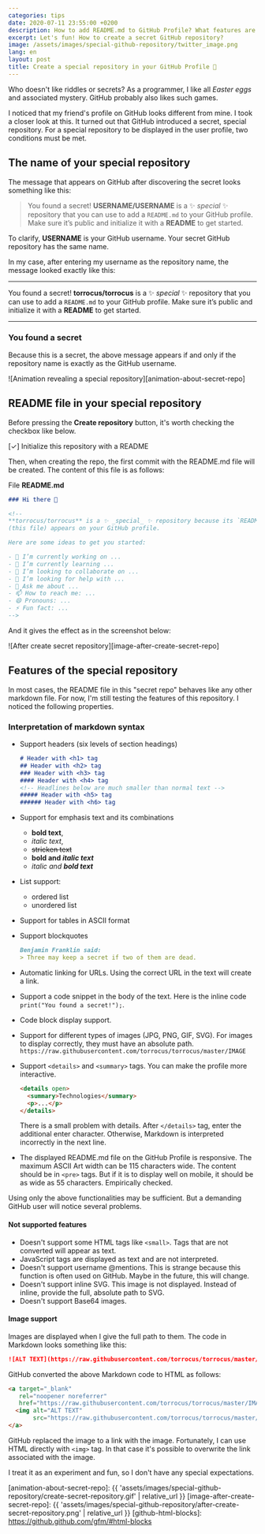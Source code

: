 ```yaml
---
categories: tips
date: 2020-07-11 23:55:00 +0200
description: How to add README.md to GitHub Profile? What features are supported and which are not?
excerpt: Let's fun! How to create a secret GitHub repository?
image: /assets/images/special-github-repository/twitter_image.png
lang: en
layout: post
title: Create a special repository in your GitHub Profile 🔨
---
```


Who doesn't like riddles or secrets?
As a programmer, I like all _Easter eggs_ and associated mystery.
GitHub probably also likes such games.

I noticed that my friend's profile on GitHub looks different from mine.
I took a closer look at this.
It turned out that GitHub introduced a secret, special repository.
For a special repository to be displayed in the user profile,
two conditions must be met.

## The name of your special repository

The message that appears on GitHub after discovering the secret looks something
like this:

> You found a secret! **USERNAME/USERNAME** is a ✨ _special_ ✨ repository
> that you can use to add a `README.md` to your GitHub profile.
> Make sure it’s public and initialize it with a **README** to get started.

To clarify, **USERNAME** is your GitHub username.
Your secret GitHub repository has the same name.

In my case, after entering my username as the repository name,
the message looked exactly like this:

---

You found a secret! **torrocus/torrocus** is a ✨ _special_ ✨ repository
that you can use to add a `README.md` to your GitHub profile.
Make sure it’s public and initialize it with a **README** to get started.

---

### You found a secret

Because this is a secret, the above message appears if and only if
the repository name is exactly as the GitHub username.

![Animation revealing a special repository][animation-about-secret-repo]

## README file in your special repository

Before pressing the **Create repository** button,
it's worth checking the checkbox like below.

[✓] Initialize this repository with a README

Then, when creating the repo, the first commit with the README.md file will be created.
The content of this file is as follows:

File **README.md**

```markdown
### Hi there 👋

<!--
**torrocus/torrocus** is a ✨ _special_ ✨ repository because its `README.md`
(this file) appears on your GitHub profile.

Here are some ideas to get you started:

- 🔭 I’m currently working on ...
- 🌱 I’m currently learning ...
- 👯 I’m looking to collaborate on ...
- 🤔 I’m looking for help with ...
- 💬 Ask me about ...
- 📫 How to reach me: ...
- 😄 Pronouns: ...
- ⚡ Fun fact: ...
-->
```

And it gives the effect as in the screenshot below:

![After create secret repository][image-after-create-secret-repo]

## Features of the special repository

In most cases, the README file in this "secret repo" behaves
like any other markdown file.
For now, I'm still testing the features of this repository.
I noticed the following properties.

### Interpretation of markdown syntax

+ Support headers (six levels of section headings)

  ```markdown
  # Header with <h1> tag
  ## Header with <h2> tag
  ### Header with <h3> tag
  #### Header with <h4> tag
  <!-- Headlines below are much smaller than normal text -->
  ##### Header with <h5> tag
  ###### Header with <h6> tag
  ```

+ Support for emphasis text and its combinations
  + **bold text**,
  + _italic text_,
  + ~~stricken text~~
  + **bold and _italic text_**
  + _italic and **bold text**_
+ List support:
  + ordered list
  + unordered list
+ Support for tables in ASCII format
+ Support blockquotes

  ```markdown
  Benjamin Franklin said:
  > Three may keep a secret if two of them are dead.
  ```

+ Automatic linking for URLs.
  Using the correct URL in the text will create a link.
+ Support a code snippet in the body of the text.
  Here is the inline code `print("You found a secret!");`.
+ Code block display support.
+ Support for different types of images (JPG, PNG, GIF, SVG).
  For images to display correctly, they must have an absolute path.
  `https://raw.githubusercontent.com/torrocus/torrocus/master/IMAGE`
+ Support `<details>` and `<summary>` tags.
  You can make the profile more interactive.

  ```markdown
  <details open>
    <summary>Technologies</summary>
    <p>...</p>
  </details>
  ```

  There is a <a name='details-problem'>small problem with details</a>.
  After `</details>` tag, enter the additional enter character.
  Otherwise, Markdown is interpreted incorrectly in the next line.
+ The displayed README.md file on the GitHub Profile is responsive.
  The maximum ASCII Art width can be 115 characters wide.
  The content should be in `<pre>` tags.
  But if it is to display well on mobile, it should be as wide as 55 characters.
  Empirically checked.

Using only the above functionalities may be sufficient.
But a demanding GitHub user will notice several problems.

#### **Not supported** features

+ Doesn't support some HTML tags like `<small>`.
  Tags that are not converted will appear as text.
+ JavaScript tags are displayed as text and are not interpreted.
+ Doesn't support username @mentions.
  This is strange because this function is often used on GitHub.
  Maybe in the future, this will change.
+ Doesn't support inline SVG.
  This image is not displayed.
  Instead of inline, provide the full, absolute path to SVG.
+ Doesn't support Base64 images.

#### Image support

Images are displayed when I give the full path to them.
The code in Markdown looks something like this:

```markdown
![ALT TEXT](https://raw.githubusercontent.com/torrocus/torrocus/master/IMAGE)
```

GitHub converted the above Markdown code to HTML as follows:

```html
<a target="_blank"
   rel="noopener noreferrer"
   href="https://raw.githubusercontent.com/torrocus/torrocus/master/IMAGE">
  <img alt="ALT TEXT"
       src="https://raw.githubusercontent.com/torrocus/torrocus/master/IMAGE">
</a>
```

GitHub replaced the image to a link with the image.
Fortunately, I can use HTML directly with `<img>` tag.
In that case it's possible to overwrite the link associated with the image.

I treat it as an experiment and fun, so I don't have any special expectations.

[animation-about-secret-repo]: {{ 'assets/images/special-github-repository/create-secret-repository.gif' | relative_url }}
[image-after-create-secret-repo]: {{ 'assets/images/special-github-repository/after-create-secret-repository.png' | relative_url }}
[github-html-blocks]: https://github.github.com/gfm/#html-blocks
